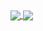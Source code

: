 <a href="https://github.com/anuraghazra/github-readme-stats">
  <img align="center" src="https://github-readme-stats.vercel.app/api?username=brian-izaki&show_icons=true&theme=cobalt" /> 
</a>
<a href="https://github.com/anuraghazra/github-readme-stats">
  <img align="center" src="https://github-readme-stats.vercel.app/api/top-langs/?username=brian-izaki&layout=compact&theme=cobalt" /> 
</a>
